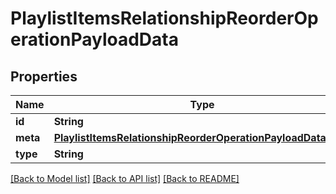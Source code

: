 # PlaylistItemsRelationshipReorderOperationPayloadData

## Properties
Name | Type | Description | Notes
------------ | ------------- | ------------- | -------------
**id** | **String** |  | 
**meta** | [**PlaylistItemsRelationshipReorderOperationPayloadDataMeta**](PlaylistItemsRelationshipReorderOperationPayloadDataMeta.md) |  | 
**type** | **String** |  | 

[[Back to Model list]](../README.md#documentation-for-models) [[Back to API list]](../README.md#documentation-for-api-endpoints) [[Back to README]](../README.md)


